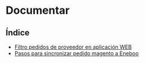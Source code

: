 # Documentar

## Índice
  * [Filtro pedidos de proveedor en aplicación WEB](./filtropedidosprov.md)
  * [Pasos para sincronizar pedido magento a Eneboo](./sincro_pedido_magento.md)
